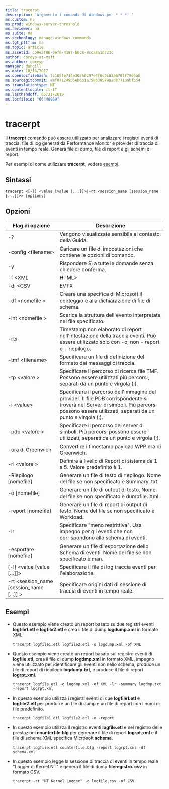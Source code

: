 ```yaml
---
title: tracerpt
description: 'Argomento i comandi di Windows per * * *- '
ms.custom: na
ms.prod: windows-server-threshold
ms.reviewer: na
ms.suite: na
ms.technology: manage-windows-commands
ms.tgt_pltfrm: na
ms.topic: article
ms.assetid: cb9eaf86-0ef6-4197-b6c8-9cca8a1d723c
author: coreyp-at-msft
ms.author: coreyp
manager: dongill
ms.date: 10/16/2017
ms.openlocfilehash: 7c105fe714e30866297e4f6c3c83a670ff7966a6
ms.sourcegitcommit: eaf071249b6eb6b1a758b38579a2d87710abfb54
ms.translationtype: MT
ms.contentlocale: it-IT
ms.lasthandoff: 05/31/2019
ms.locfileid: "66440969"
---
```

# <a name="tracerpt"></a>tracerpt



Il **tracerpt** comando può essere utilizzato per analizzare i registri eventi di traccia, file di log generati da Performance Monitor e provider di traccia di eventi in tempo reale. Genera file di dump, file di report e gli schemi di report.

Per esempi di come utilizzare **tracerpt**, vedere [esempi](#BKMK_EXAMPLES).

## <a name="syntax"></a>Sintassi

```
tracerpt <[-l] <value [value [...]]>|-rt <session_name [session_name [...]]>> [options]
```

## <a name="options"></a>Opzioni

|              Flag di opzione               |                                                                    Descrizione                                                                    |
|----------------------------------------|---------------------------------------------------------------------------------------------------------------------------------------------------|
|                   -?                   |                                                         Vengono visualizzate sensibile al contesto della Guida.                                                          |
|          -config \<filename>           |                                                 Caricare un file di impostazioni che contiene le opzioni di comando.                                                  |
|                   -y                   |                                                  Rispondere Sì a tutte le domande senza chiedere conferma.                                                   |
|                -f \<XML                |                                                                       HTML>                                                                       |
|               -di \<CSV                |                                                                       EVTX                                                                        |
|            -df \<nomefile >             |                                            Creare una specifica di Microsoft il conteggio e alla dichiarazione di file di schema.                                            |
|            -int \<nomefile >            |                                            Scarica la struttura dell'evento interpretate nel file specificato.                                            |
|                  -rts                  |                        Timestamp non elaborato di report nell'intestazione della traccia eventi. Può essere utilizzato solo con -o, non - report o - riepilogo.                         |
|            -tmf \<filename>            |                                                  Specificare un file di definizione del formato dei messaggi di traccia.                                                  |
|              -tp \<valore >              |                            Specificare il percorso di ricerca file TMF. Possono essere utilizzati più percorsi, separati da un punto e virgola (;).                            |
|              -i \<value>               | Specificare il percorso dell'immagine del provider. Il file PDB corrispondente si troverà nel Server di simboli. Più percorsi possono essere utilizzati, separati da un punto e virgola (;). |
|             -pdb \<valore >              |                             Specificare il percorso del server di simboli. Più percorsi possono essere utilizzati, separati da un punto e virgola (;).                             |
|                  -ora di Greenwich                  |                                              Convertire i timestamp payload WPP ora di Greenwich.                                               |
|              -rl \<valore >              |                                               Definire a livello di Report di sistema da 1 a 5. Valore predefinito è 1.                                               |
|          -Riepilogo [nomefile]           |                                  Generare un file di testo di riepilogo. Nome del file se non specificato è Summary. txt.                                   |
|             -o [nomefile]              |                                      Generare un file di output di testo. Nome del file se non specificato è dumpfile. Xml.                                      |
|           -report [nomefile]           |                                  Generare un file di report di output di testo. Nome del file se non specificato è Workload.                                   |
|                  -lr                   |                        Specificare "meno restrittiva". Usa impegno per gli eventi che non corrispondono allo schema di eventi.                         |
|           -esportare [nomefile]           |                                  Generare un file di esportazione dello Schema di eventi. Nome del file se non specificato è man.                                   |
|       [-l] \<value [value […]]>        |                                                   Specificare il file di log traccia eventi per l'elaborazione.                                                    |
| -rt \<session_name [session_name [...]] > |                                                Specificare origini dati di sessione di traccia di eventi in tempo reale.                                                |

## <a name="BKMK_EXAMPLES"></a>Esempi

- Questo esempio viene creato un report basato su due registri eventi **logfile1.etl** e **logfile2.etl** e crea il file di dump **logdump.xml** in formato XML.  
  ```
  tracerpt logfile1.etl logfile2.etl -o logdump.xml -of XML
  ```  
- Questo esempio viene creato un report basato sul registro eventi di **logfile.etl**, crea il file di dump **logdmp.xml** in formato XML, impegno viene utilizzato per identificare gli eventi non nello schema, produce un file di report di riepilogo **logdump.txt**, e produce il file di report **logrpt.xml**.  
  ```
  tracerpt logfile.etl -o logdmp.xml -of XML -lr -summary logdmp.txt -report logrpt.xml
  ```  
- In questo esempio utilizza i registri eventi di due **logfile1.etl** e **logfile2.etl** per produrre un file di dump e un file di report con i nomi di file predefinito.  
  ```
  tracerpt logfile1.etl logfile2.etl -o -report
  ```  
- In questo esempio utilizza il registro eventi **logfile.etl** e nel registro delle prestazioni **counterfile.blg** per generare il file di report **logrpt.xml** e il file di schema XML specifica Microsoft **schema**.  
  ```
  tracerpt logfile.etl counterfile.blg -report logrpt.xml -df schema.xml
  ```  
- In questo esempio legge la sessione di traccia di eventi in tempo reale "Logger di Kernel NT" e genera il file di dump **fileregistro. csv** in formato CSV.  
  ```
  tracerpt -rt "NT Kernel Logger" -o logfile.csv -of CSV
  ```